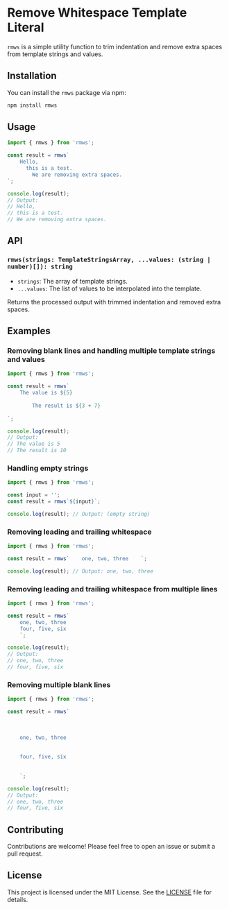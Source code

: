 # Remove Whitespace Template Literal

`rmws` is a simple utility function to trim indentation and remove extra spaces from template strings and values.

## Installation

You can install the `rmws` package via npm:

```bash
npm install rmws
```

## Usage

```javascript
import { rmws } from 'rmws';

const result = rmws`
    Hello,   
      this is a test.   
        We are removing extra spaces.   
`;

console.log(result);
// Output:
// Hello,
// this is a test.
// We are removing extra spaces.
```

## API

### `rmws(strings: TemplateStringsArray, ...values: (string | number)[]): string`

- `strings`: The array of template strings.
- `...values`: The list of values to be interpolated into the template.

Returns the processed output with trimmed indentation and removed extra spaces.

## Examples

### Removing blank lines and handling multiple template strings and values

```javascript
import { rmws } from 'rmws';

const result = rmws`
    The value is ${5}
    
        The result is ${3 + 7}
        
`;

console.log(result);
// Output:
// The value is 5
// The result is 10
```

### Handling empty strings

```javascript
import { rmws } from 'rmws';

const input = '';
const result = rmws`${input}`;

console.log(result); // Output: (empty string)
```

### Removing leading and trailing whitespace

```javascript
import { rmws } from 'rmws';

const result = rmws`    one, two, three    `;

console.log(result); // Output: one, two, three
```

### Removing leading and trailing whitespace from multiple lines

```javascript
import { rmws } from 'rmws';

const result = rmws`    
    one, two, three    
    four, five, six    
    `;

console.log(result);
// Output:
// one, two, three
// four, five, six
```

### Removing multiple blank lines

```javascript
import { rmws } from 'rmws';

const result = rmws`    
    
    
    
    one, two, three    
    
    
    four, five, six    
    
    
    `;

console.log(result);
// Output:
// one, two, three
// four, five, six
```

## Contributing

Contributions are welcome! Please feel free to open an issue or submit a pull request.

## License

This project is licensed under the MIT License. See the [LICENSE](LICENSE) file for details.
```

